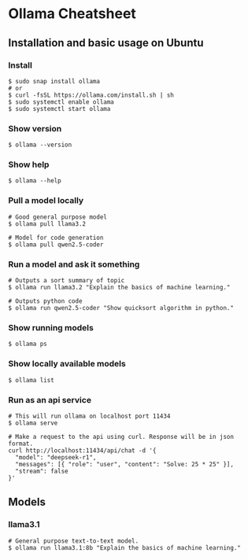# Ollama Cheatsheet

## Installation and basic usage on Ubuntu

### Install

~~~
$ sudo snap install ollama
# or
$ curl -fsSL https://ollama.com/install.sh | sh
$ sudo systemctl enable ollama
$ sudo systemctl start ollama
~~~

### Show version
`$ ollama --version`

### Show help
`$ ollama --help`

### Pull a model locally

~~~
# Good general purpose model
$ ollama pull llama3.2

# Model for code generation
$ ollama pull qwen2.5-coder
~~~

### Run a model and ask it something

~~~
# Outputs a sort summary of topic
$ ollama run llama3.2 "Explain the basics of machine learning."

# Outputs python code
$ ollama run qwen2.5-coder "Show quicksort algorithm in python."
~~~

### Show running models
`$ ollama ps`

### Show locally available models
`$ ollama list`

### Run as an api service

~~~
# This will run ollama on localhost port 11434
$ ollama serve

# Make a request to the api using curl. Response will be in json format.
curl http://localhost:11434/api/chat -d '{
  "model": "deepseek-r1",
  "messages": [{ "role": "user", "content": "Solve: 25 * 25" }],
  "stream": false
}'
~~~

## Models

### llama3.1
~~~
# General purpose text-to-text model. 
$ ollama run llama3.1:8b "Explain the basics of machine learning."
~~~
